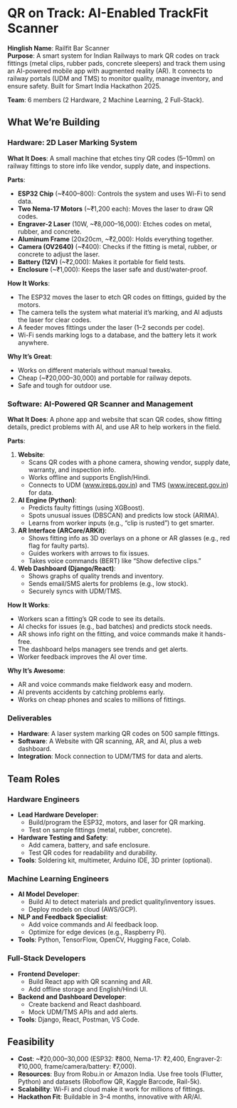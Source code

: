# QR on Track: AI-Enabled TrackFit Scanner

**Hinglish Name**: Railfit Bar Scanner  
**Purpose**: A smart system for Indian Railways to mark QR codes on track fittings (metal clips, rubber pads, concrete sleepers) and track them using an AI-powered mobile app with augmented reality (AR). It connects to railway portals (UDM and TMS) to monitor quality, manage inventory, and ensure safety. Built for Smart India Hackathon 2025.

**Team**: 6 members (2 Hardware, 2 Machine Learning, 2 Full-Stack).

## What We’re Building

### Hardware: 2D Laser Marking System
**What It Does**: A small machine that etches tiny QR codes (5–10mm) on railway fittings to store info like vendor, supply date, and inspections.

**Parts**:
- **ESP32 Chip** (~₹400–800): Controls the system and uses Wi-Fi to send data.
- **Two Nema-17 Motors** (~₹1,200 each): Moves the laser to draw QR codes.
- **Engraver-2 Laser** (10W, ~₹8,000–16,000): Etches codes on metal, rubber, and concrete.
- **Aluminum Frame** (20x20cm, ~₹2,000): Holds everything together.
- **Camera (OV2640)** (~₹400): Checks if the fitting is metal, rubber, or concrete to adjust the laser.
- **Battery (12V)** (~₹2,000): Makes it portable for field tests.
- **Enclosure** (~₹1,000): Keeps the laser safe and dust/water-proof.

**How It Works**:
- The ESP32 moves the laser to etch QR codes on fittings, guided by the motors.
- The camera tells the system what material it’s marking, and AI adjusts the laser for clear codes.
- A feeder moves fittings under the laser (1–2 seconds per code).
- Wi-Fi sends marking logs to a database, and the battery lets it work anywhere.

**Why It’s Great**:
- Works on different materials without manual tweaks.
- Cheap (~₹20,000–30,000) and portable for railway depots.
- Safe and tough for outdoor use.

### Software: AI-Powered QR Scanner and Management
**What It Does**: A phone app and website that scan QR codes, show fitting details, predict problems with AI, and use AR to help workers in the field.

**Parts**:
1. **Website**:
   - Scans QR codes with a phone camera, showing vendor, supply date, warranty, and inspection info.
   - Works offline and supports English/Hindi.
   - Connects to UDM (www.ireps.gov.in) and TMS (www.irecept.gov.in) for data.
2. **AI Engine (Python)**:
   - Predicts faulty fittings (using XGBoost).
   - Spots unusual issues (DBSCAN) and predicts low stock (ARIMA).
   - Learns from worker inputs (e.g., “clip is rusted”) to get smarter.
3. **AR Interface (ARCore/ARKit)**:
   - Shows fitting info as 3D overlays on a phone or AR glasses (e.g., red flag for faulty parts).
   - Guides workers with arrows to fix issues.
   - Takes voice commands (BERT) like “Show defective clips.”
4. **Web Dashboard (Django/React)**:
   - Shows graphs of quality trends and inventory.
   - Sends email/SMS alerts for problems (e.g., low stock).
   - Securely syncs with UDM/TMS.

**How It Works**:
- Workers scan a fitting’s QR code to see its details.
- AI checks for issues (e.g., bad batches) and predicts stock needs.
- AR shows info right on the fitting, and voice commands make it hands-free.
- The dashboard helps managers see trends and get alerts.
- Worker feedback improves the AI over time.

**Why It’s Awesome**:
- AR and voice commands make fieldwork easy and modern.
- AI prevents accidents by catching problems early.
- Works on cheap phones and scales to millions of fittings.

### Deliverables
- **Hardware**: A laser system marking QR codes on 500 sample fittings.
- **Software**: A Website with QR scanning, AR, and AI, plus a web dashboard.
- **Integration**: Mock connection to UDM/TMS for data and alerts.

## Team Roles

### Hardware Engineers
- **Lead Hardware Developer**:
  - Build/program the ESP32, motors, and laser for QR marking.
  - Test on sample fittings (metal, rubber, concrete).
- **Hardware Testing and Safety**:
  - Add camera, battery, and safe enclosure.
  - Test QR codes for readability and durability.
- **Tools**: Soldering kit, multimeter, Arduino IDE, 3D printer (optional).

### Machine Learning Engineers
- **AI Model Developer**:
  - Build AI to detect materials and predict quality/inventory issues.
  - Deploy models on cloud (AWS/GCP).
- **NLP and Feedback Specialist**:
  - Add voice commands and AI feedback loop.
  - Optimize for edge devices (e.g., Raspberry Pi).
- **Tools**: Python, TensorFlow, OpenCV, Hugging Face, Colab.

### Full-Stack Developers
- **Frontend Developer**:
  - Build React app with QR scanning and AR.
  - Add offline storage and English/Hindi UI.
- **Backend and Dashboard Developer**:
  - Create backend and React dashboard.
  - Mock UDM/TMS APIs and add alerts.
- **Tools**: Django, React, Postman, VS Code.

## Feasibility
- **Cost**: ~₹20,000–30,000 (ESP32: ₹800, Nema-17: ₹2,400, Engraver-2: ₹10,000, frame/camera/battery: ₹7,000).
- **Resources**: Buy from Robu.in or Amazon India. Use free tools (Flutter, Python) and datasets (Roboflow QR, Kaggle Barcode, Rail-5k).
- **Scalability**: Wi-Fi and cloud make it work for millions of fittings.
- **Hackathon Fit**: Buildable in 3–4 months, innovative with AR/AI.
